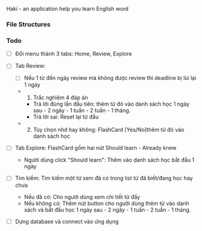 Haki - an application help you learn English word
### File Structures


### Todo
- [ ] Đổi menu thành 3 tabs: Home, Review, Explore
- [ ] Tab Review:
    - [ ] Nếu 1 từ đến ngày review mà không được review thì deadline bị lùi lại 1 ngày
    - 1. Trắc nghiệm 4 đáp án
        + Trả lời đúng lần đầu tiên:  thêm từ đó vào danh sách học 1 ngày sau - 2 ngày - 1 tuần - 2 tuần - 1 tháng.
        + Trả lời sai: Reset lại từ đầu
    - 2. Tùy chọn nhớ hay không: FlashCard [Yes/No]thêm từ đó vào danh sách học
- [ ] Tab Explore: FlashCard gồm hai nút Should learn - Already knew
    - Người dùng click "Should learn": Thêm vào danh sách học bắt đầu 1 ngày

- [ ] Tìm kiếm: Tìm kiếm một từ xem đã có trong list từ đã biết/đang học hay chưa
    - Nếu đã có: Cho người dùng xem chi tiết từ đấy
    - Nếu không có: Thêm nút button cho người dùng thêm từ vào danh sách và bắt đầu học 1 ngày sau - 2 ngày - 1 tuần - 2 tuần - 1 tháng.

- [ ] Dựng database và connect vào ứng dụng